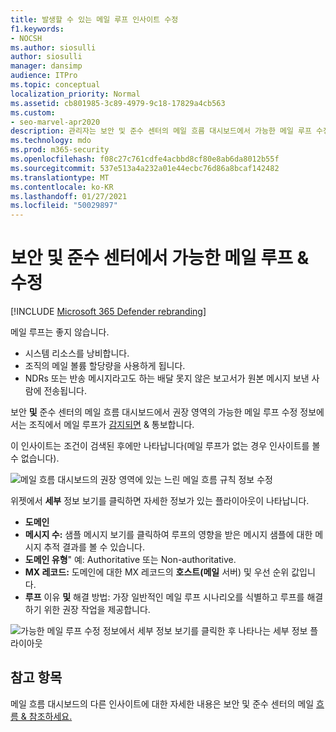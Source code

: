 ```yaml
---
title: 발생할 수 있는 메일 루프 인사이트 수정
f1.keywords:
- NOCSH
ms.author: siosulli
author: siosulli
manager: dansimp
audience: ITPro
ms.topic: conceptual
localization_priority: Normal
ms.assetid: cb801985-3c89-4979-9c18-17829a4cb563
ms.custom:
- seo-marvel-apr2020
description: 관리자는 보안 및 준수 센터의 메일 흐름 대시보드에서 가능한 메일 루프 수정 정보를 사용하여 조직에서 메일 루프를 식별하고 & 방법을 배울 수 있습니다.
ms.technology: mdo
ms.prod: m365-security
ms.openlocfilehash: f08c27c761cdfe4acbbd8cf80e8ab6da8012b55f
ms.sourcegitcommit: 537e513a4a232a01e44ecbc76d86a8bcaf142482
ms.translationtype: MT
ms.contentlocale: ko-KR
ms.lasthandoff: 01/27/2021
ms.locfileid: "50029897"
---
```

# <a name="fix-possible-mail-loop-insight-in-the-security--compliance-center"></a>보안 및 준수 센터에서 가능한 메일 루프 & 수정

[!INCLUDE [Microsoft 365 Defender rebranding](../includes/microsoft-defender-for-office.md)]


메일 루프는 좋지 않습니다.

- 시스템 리소스를 낭비합니다.
- 조직의 메일 볼륨 할당량을 사용하게 됩니다.
- NDRs 또는 반송 메시지라고도 하는 배달 못지 않은 보고서가 원본 메시지 보낸 사람에 전송됩니다.

보안 **및** 준수 센터의  메일 흐름 대시보드에서 권장 영역의 가능한 메일 루프 수정 정보에서는 조직에서 메일 루프가 [감지되면](https://protection.office.com) & 통보합니다. [](mail-flow-insights-v2.md)

이 인사이트는 조건이 검색된 후에만 나타납니다(메일 루프가 없는 경우 인사이트를 볼 수 없습니다).

![메일 흐름 대시보드의 권장 영역에 있는 느린 메일 흐름 규칙 정보 수정](../../media/mfi-fix-possible-mail-loop.png)

위젯에서 **세부** 정보 보기를 클릭하면 자세한 정보가 있는 플라이아웃이 나타납니다.

- **도메인**
- **메시지 수:** 샘플 메시지  보기를 클릭하여 루프의 영향을 받은 메시지 샘플에 대한 메시지 추적 결과를 볼 수 있습니다. [](message-trace-scc.md)
- **도메인 유형**" 예: Authoritative 또는 Non-authoritative.
- **MX 레코드:** 도메인에 대한  MX 레코드의 **호스트(메일** 서버) 및 우선 순위 값입니다.
- **루프** 이유 **및** 해결 방법: 가장 일반적인 메일 루프 시나리오를 식별하고 루프를 해결하기 위한 권장 작업을 제공합니다.

![가능한 메일 루프 수정 정보에서 세부 정보 보기를 클릭한 후 나타나는 세부 정보 플라이아웃](../../media/mfi-fix-possible-mail-loop-details.png)

## <a name="see-also"></a>참고 항목

메일 흐름 대시보드의 다른 인사이트에 대한 자세한 내용은 보안 및 준수 센터의 메일 [흐름 & 참조하세요.](mail-flow-insights-v2.md)
